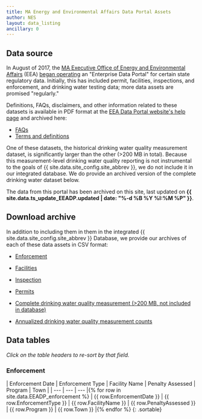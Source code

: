```yaml
---
title: MA Energy and Environmental Affairs Data Portal Assets
author: NES
layout: data_listing
ancillary: 0
---
```


## Data source

In August of 2017, the [MA Executive Office of Energy and Environmental Affairs](http://www.mass.gov/eea/) (EEA) [began operating](http://www.mass.gov/eea/pr-2017/eea-launches-online-data-and-public-access-system.html) an "Enterprise Data Portal" for certain state regulatory data.  Initially, this has included permit, facilities, inspections, and enforcement, and drinking water testing data; more data assets are promised "regularly." 

Definitions, FAQs, disclaimers, and other information related to these datasets is available in PDF format at the [EEA Data Portal website's help page](http://eeaonline.eea.state.ma.us/Portal/#!/help) and archived here:
	
* [FAQs](../assets/PDFs/EEADP_FAQ.pdf)
* [Terms and definitions](../assets/PDFs/EEADP_Definitions.pdf)

One of these datasets, the historical drinking water quality measurement dataset, is significantly larger than the other (>200 MB in total).  Because this measurement-level drinking water quality reporting is not instrumental to the goals of {{ site.data.site_config.site_abbrev }}, we do not include it in our integrated database.  We do provide an archived version of the complete drinking water dataset below.

The data from this portal has been archived on this site, last updated on **{{ site.data.ts_update_EEADP.updated | date: "%-d %B %Y %I:%M %P" }}**.

## Download archive

In addition to including them in them in the integrated {{ site.data.site_config.site_abbrev }} Database, we provide our archives of each of these data assets in CSV format:

* [Enforcement](EEADP_enforcement.csv)
* [Facilities](EEADP_facility.csv)
* [Inspection](EEADP_inspection.csv)
* [Permits](EEADP_permit.csv)

* [Complete drinking water quality measurement (>200 MB, not included in database)](https://storage.googleapis.com/ns697-amend/EEADP_drinkingWater.csv)
* [Annualized drinking water quality measurement counts](EEADP_drinkingWater_annual.csv)

## Data tables

*Click on the table headers to re-sort by that field.*

### Enforcement

<!-- Note: need to have the for loop markup on the same line as the table rows as described here: http://stackoverflow.com/questions/35642820/jekyll-how-to-use-for-loop-to-generate-table-row-within-the-same-table-inside-m -->

| Enforcement Date | Enforcement Type | Facility Name | Penalty Assessed | Program | Town |
| --- | --- | --- |{% for row in site.data.EEADP_enforcement %}
| {{ row.EnforcementDate }} | {{ row.EnforcementType }} | {{ row.FacilityName }} | {{ row.PenaltyAssessed }} | {{ row.Program }} | {{ row.Town }} |{% endfor %}
{: .sortable}

